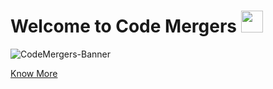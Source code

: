# Welcome to Code Mergers <img src="https://raw.githubusercontent.com/MartinHeinz/MartinHeinz/master/wave.gif" width="35">

![CodeMergers-Banner](https://firebasestorage.googleapis.com/v0/b/profile-sayan-bhattacharyya.appspot.com/o/CodeMergers-Banner.png?alt=media&token=76790e48-be55-4ec0-9b27-d80431a93631)

[Know More](https://code-mergers-org.netlify.app/)

